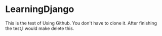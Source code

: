 # LearningDjango
This is the test of Using Github.
You don't have to clone it.
After finishing the test,I would make delete this.
